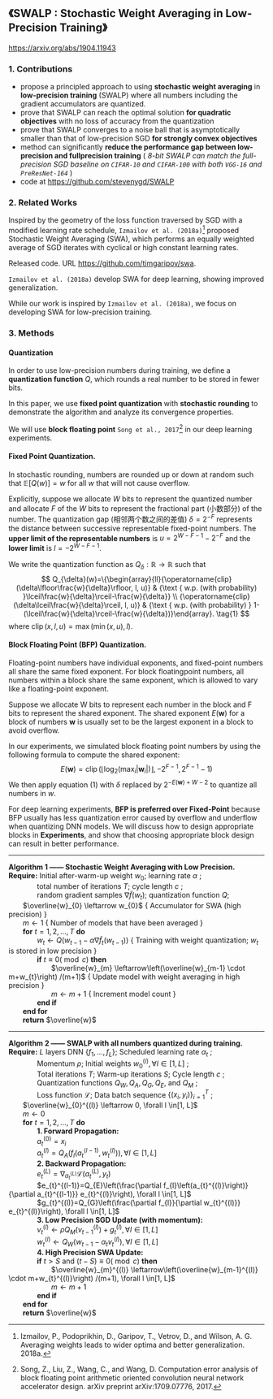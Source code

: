 ## 《SWALP : Stochastic Weight Averaging in Low-Precision Training》

https://arxiv.org/abs/1904.11943

### 1. Contributions

- propose a principled approach to using **stochastic weight averaging** in **low-precision training** (SWALP) where all numbers including the gradient accumulators are quantized.
- prove that SWALP can reach the optimal solution **for quadratic objectives** with no loss of accuracy from the quantization
- prove that SWALP converges to a noise ball that is asymptotically smaller than that of low-precision SGD **for strongly convex objectives**
- method can significantly **reduce the performance gap between low-precision and fullprecision training** ( *8-bit SWALP can match the full-precision SGD baseline on `CIFAR-10` and `CIFAR-100` with both `VGG-16` and `PreResNet-164`* )
- code at https://github.com/stevenygd/SWALP

### 2. Related Works

Inspired by the geometry of the loss function traversed by SGD with a modified learning rate schedule, `Izmailov et al. (2018a)`[^1] proposed Stochastic Weight Averaging (SWA), which performs an equally weighted average of SGD iterates with cyclical or high constant learning rates. 

Released code. URL https://github.com/timgaripov/swa.

`Izmailov et al. (2018a)` develop SWA for deep learning, showing improved generalization. 

While our work is inspired by `Izmailov et al. (2018a)`, we focus on developing SWA for low-precision training.

### 3. Methods

#### Quantization

In order to use low-precision numbers during training, we define a **quantization function** $Q$, which rounds a real number to be stored in fewer bits. 

In this paper, we use **fixed point quantization** with **stochastic rounding** to demonstrate the algorithm and analyze its convergence properties.

We will use **block floating point** `Song et al., 2017`[^2] in our deep learning experiments.

#### Fixed Point Quantization.

In stochastic rounding, numbers are rounded up or down at random such that $\mathbb{E}[Q(w)]=w$ for all $w$ that will not cause overflow. 

Explicitly, suppose we allocate $W$ bits to represent the quantized number and allocate $F$ of the $W$ bits to represent the fractional part (小数部分) of the number. The quantization gap (相邻两个数之间的差值) $\delta=2^{-F}$ represents the distance between successive representable fixed-point numbers. The **upper limit of the representable numbers** is $u=2^{W-F-1}-2^{-F}$ and the **lower limit** is $l=-2^{W-F-1}$.

We write the quantization function as $Q_{\delta} : \mathbb{R} \rightarrow \mathbb{R}$ such that
$$ Q_{\delta}(w)=\{\begin{array}{ll}{\operatorname{clip}(\delta\lfloor\frac{w}{\delta}\rfloor, l, u)} & {\text { w.p. (with probability) }\lceil\frac{w}{\delta}\rceil-\frac{w}{\delta}} \\ {\operatorname{clip}(\delta\lceil\frac{w}{\delta}\rceil, l, u)} & {\text { w.p. (with probability) } 1-(\lceil\frac{w}{\delta}\rceil-\frac{w}{\delta})}\end{array}. \tag{1} $$
where $\operatorname{clip}(x, l, u)=\max (\min (x, u), l)$.

#### Block Floating Point (BFP) Quantization.

Floating-point numbers have individual exponents, and fixed-point numbers all share the same fixed exponent. For block floatingpoint numbers, all numbers within a block share the same exponent, which is allowed to vary like a floating-point exponent.

Suppose we allocate W bits to represent each number in the block and F bits to represent the shared exponent. The shared exponent $E(\mathbf{w})$ for a block of numbers $\mathbf{w}$ is usually set to be the largest exponent in a block to avoid overflow.

In our experiments, we simulated block floating point numbers by using the following formula to compute the shared exponent:
$$ E(\mathbf{w})=\operatorname{clip}\left(\left\lfloor\log _{2}\left(\max _{i}\left|\mathbf{w}_{i}\right|\right)\right\rfloor,- 2^{F-1}, 2^{F-1}-1\right) $$
We then apply equation (1) with $\delta$ replaced by $2^{-E(\mathbf{w})+W-2}$ to quantize all numbers in $w$.

For deep learning experiments, **BFP is preferred over Fixed-Point** because BFP usually has less quantization error caused by overflow and underflow when quantizing DNN models. We will discuss how to design appropriate blocks in **Experiments**, and show that choosing appropriate block design can result in better performance.

---

**Algorithm 1 —— Stochastic Weight Averaging with Low Precision.**  
**Require:** Initial after-warm-up weight $w_{0}$; learning rate $\alpha$ ;  
&emsp;&emsp;&emsp;&emsp;total number of iterations $T$; cycle length $c$ ;  
&emsp;&emsp;&emsp;&emsp;random gradient samples $\nabla \tilde{f}\left(w_{t}\right)$; quantization function $Q$;  
&emsp;&emsp;$\overline{w}_{0} \leftarrow w_{0}$ { Accumulator for SWA (high precision) }  
&emsp;&emsp;$m \leftarrow 1$ { Number of models that have been averaged }  
&emsp;&emsp;**for** $t=1,2, \ldots, T$ **do**  
&emsp;&emsp;&emsp;&emsp;$w_{t} \leftarrow Q\left(w_{t-1}-\alpha \nabla \tilde{f}_{t}\left(w_{t-1}\right)\right)$ { Training with weight quantization; $w_{t}$ is stored in low precision }  
&emsp;&emsp;&emsp;&emsp;**if** $t \equiv 0(\bmod c)$ **then**  
&emsp;&emsp;&emsp;&emsp;&emsp;&emsp;$\overline{w}_{m} \leftarrow\left(\overline{w}_{m-1} \cdot m+w_{t}\right) /(m+1)$ { Update model with weight averaging in high precision }  
&emsp;&emsp;&emsp;&emsp;&emsp;&emsp;$m \leftarrow m+1$ { Increment model count }  
&emsp;&emsp;&emsp;&emsp;**end if**  
&emsp;&emsp;**end for**  
&emsp;&emsp;**return** $\overline{w}$  

---

**Algorithm 2 —— SWALP with all numbers quantized during training.**  
**Require:** $L$ layers DNN $\{f_{1}, \dots, f_{L}\}$; Scheduled learning rate $\alpha_{t}$ ;  
&emsp;&emsp;&emsp;&emsp;Momentum $\rho$; Initial weights $w_{0}^{(i)}, \forall l \in[1, L]$ ;  
&emsp;&emsp;&emsp;&emsp;Total iterations $T$; Warm-up iterations $S$; Cycle length $c$ ;  
&emsp;&emsp;&emsp;&emsp;Quantization functions $Q_{W}, Q_{A}, Q_{G}, Q_{E},$ and $Q_{M}$ ;  
&emsp;&emsp;&emsp;&emsp;Loss function $\mathcal{L}$; Data batch sequence $\left\{\left(x_{i}, y_{i}\right)\right\}_{i=1}^{T}$ ;  
&emsp;&emsp;$\overline{w}_{0}^{(l)} \leftarrow 0, \forall l \in[1, L]$  
&emsp;&emsp;$m \leftarrow 0$  
&emsp;&emsp;**for** $t=1,2, \ldots, T$ **do**  
&emsp;&emsp;&emsp;&emsp;**1. Forward Propagation:**  
&emsp;&emsp;&emsp;&emsp;$a_{t}^{(0)}=x_{i}$  
&emsp;&emsp;&emsp;&emsp;$a_{t}^{(l)}=Q_{A}\left(f_{l}\left(a_{t}^{(l-1)}, w_{t}^{(l)}\right)\right), \forall l \in[1, L]$  
&emsp;&emsp;&emsp;&emsp;**2. Backward Propagation:**  
&emsp;&emsp;&emsp;&emsp;$e_{t}^{(L)}=\nabla_{a_{t}^{(L)}} \mathcal{L}\left(a_{t}^{(L)}, y_{t}\right)$  
&emsp;&emsp;&emsp;&emsp;$e_{t}^{(l-1)}=Q_{E}\left(\frac{\partial f_{l}\left(a_{t}^{(l)}\right)}{\partial a_{t}^{(l-1)}} e_{t}^{(l)}\right), \forall l \in[1, L]$  
&emsp;&emsp;&emsp;&emsp;$g_{t}^{(l)}=Q_{G}\left(\frac{\partial f_{l}}{\partial w_{t}^{(l)}} e_{t}^{(l)}\right), \forall l \in[1, L]$  
&emsp;&emsp;&emsp;&emsp;**3. Low Precision SGD Update (with momentum):**  
&emsp;&emsp;&emsp;&emsp;$v_{t}^{(l)} \leftarrow \rho Q_{M}\left(v_{t-1}^{(l)}\right)+g_{t}^{(l)}, \forall l \in[1, L]$  
&emsp;&emsp;&emsp;&emsp;$w_{t}^{(l)} \leftarrow Q_{W}\left(w_{t-1}-\alpha_{t} v_{t}^{(l)}\right), \forall l \in[1, L]$  
&emsp;&emsp;&emsp;&emsp;**4. High Precision SWA Update:**  
&emsp;&emsp;&emsp;&emsp;**if** $t>S$ and $(t-S) \equiv 0(\bmod c)$ **then**  
&emsp;&emsp;&emsp;&emsp;&emsp;&emsp;$\overline{w}_{m}^{(l)} \leftarrow\left(\overline{w}_{m-1}^{(l)} \cdot m+w_{t}^{(l)}\right) /(m+1), \forall l \in[1, L]$  
&emsp;&emsp;&emsp;&emsp;&emsp;&emsp;$m \leftarrow m+1$  
&emsp;&emsp;&emsp;&emsp;**end if**  
&emsp;&emsp;**end for**  
&emsp;&emsp;**return** $\overline{w}$  


[^1]: Izmailov, P., Podoprikhin, D., Garipov, T., Vetrov, D., and Wilson, A. G. Averaging weights leads to wider optima and better generalization. 2018a.

[^2]: Song, Z., Liu, Z., Wang, C., and Wang, D. Computation error analysis of block floating point arithmetic oriented convolution neural network accelerator design. arXiv preprint arXiv:1709.07776, 2017.